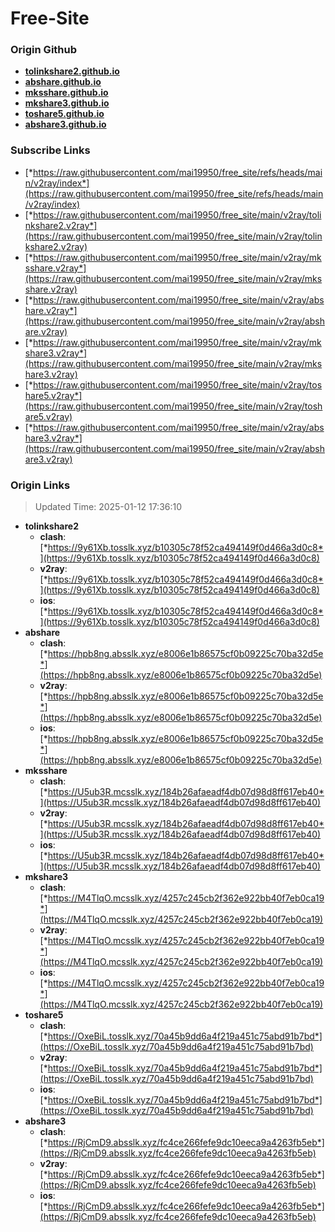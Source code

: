 # Free-Site

### Origin Github

- [**tolinkshare2.github.io**](https://github.com/tolinkshare2/tolinkshare2.github.io)
- [**abshare.github.io**](https://github.com/abshare/abshare.github.io)
- [**mksshare.github.io**](https://github.com/mksshare/mksshare.github.io)
- [**mkshare3.github.io**](https://github.com/mkshare3/mkshare3.github.io)
- [**toshare5.github.io**](https://github.com/toshare5/toshare5.github.io)
- [**abshare3.github.io**](https://github.com/abshare3/abshare3.github.io)

### Subscribe Links

- [*https://raw.githubusercontent.com/mai19950/free_site/refs/heads/main/v2ray/index*](https://raw.githubusercontent.com/mai19950/free_site/refs/heads/main/v2ray/index)
- [*https://raw.githubusercontent.com/mai19950/free_site/main/v2ray/tolinkshare2.v2ray*](https://raw.githubusercontent.com/mai19950/free_site/main/v2ray/tolinkshare2.v2ray)
- [*https://raw.githubusercontent.com/mai19950/free_site/main/v2ray/mksshare.v2ray*](https://raw.githubusercontent.com/mai19950/free_site/main/v2ray/mksshare.v2ray)
- [*https://raw.githubusercontent.com/mai19950/free_site/main/v2ray/abshare.v2ray*](https://raw.githubusercontent.com/mai19950/free_site/main/v2ray/abshare.v2ray)
- [*https://raw.githubusercontent.com/mai19950/free_site/main/v2ray/mkshare3.v2ray*](https://raw.githubusercontent.com/mai19950/free_site/main/v2ray/mkshare3.v2ray)
- [*https://raw.githubusercontent.com/mai19950/free_site/main/v2ray/toshare5.v2ray*](https://raw.githubusercontent.com/mai19950/free_site/main/v2ray/toshare5.v2ray)
- [*https://raw.githubusercontent.com/mai19950/free_site/main/v2ray/abshare3.v2ray*](https://raw.githubusercontent.com/mai19950/free_site/main/v2ray/abshare3.v2ray)

### Origin Links

> Updated Time: 2025-01-12 17:36:10

- **tolinkshare2**
  - **clash**: [*https://9y61Xb.tosslk.xyz/b10305c78f52ca494149f0d466a3d0c8*](https://9y61Xb.tosslk.xyz/b10305c78f52ca494149f0d466a3d0c8)
  - **v2ray**: [*https://9y61Xb.tosslk.xyz/b10305c78f52ca494149f0d466a3d0c8*](https://9y61Xb.tosslk.xyz/b10305c78f52ca494149f0d466a3d0c8)
  - **ios**: [*https://9y61Xb.tosslk.xyz/b10305c78f52ca494149f0d466a3d0c8*](https://9y61Xb.tosslk.xyz/b10305c78f52ca494149f0d466a3d0c8)
- **abshare**
  - **clash**: [*https://hpb8ng.absslk.xyz/e8006e1b86575cf0b09225c70ba32d5e*](https://hpb8ng.absslk.xyz/e8006e1b86575cf0b09225c70ba32d5e)
  - **v2ray**: [*https://hpb8ng.absslk.xyz/e8006e1b86575cf0b09225c70ba32d5e*](https://hpb8ng.absslk.xyz/e8006e1b86575cf0b09225c70ba32d5e)
  - **ios**: [*https://hpb8ng.absslk.xyz/e8006e1b86575cf0b09225c70ba32d5e*](https://hpb8ng.absslk.xyz/e8006e1b86575cf0b09225c70ba32d5e)
- **mksshare**
  - **clash**: [*https://U5ub3R.mcsslk.xyz/184b26afaeadf4db07d98d8ff617eb40*](https://U5ub3R.mcsslk.xyz/184b26afaeadf4db07d98d8ff617eb40)
  - **v2ray**: [*https://U5ub3R.mcsslk.xyz/184b26afaeadf4db07d98d8ff617eb40*](https://U5ub3R.mcsslk.xyz/184b26afaeadf4db07d98d8ff617eb40)
  - **ios**: [*https://U5ub3R.mcsslk.xyz/184b26afaeadf4db07d98d8ff617eb40*](https://U5ub3R.mcsslk.xyz/184b26afaeadf4db07d98d8ff617eb40)
- **mkshare3**
  - **clash**: [*https://M4TlqO.mcsslk.xyz/4257c245cb2f362e922bb40f7eb0ca19*](https://M4TlqO.mcsslk.xyz/4257c245cb2f362e922bb40f7eb0ca19)
  - **v2ray**: [*https://M4TlqO.mcsslk.xyz/4257c245cb2f362e922bb40f7eb0ca19*](https://M4TlqO.mcsslk.xyz/4257c245cb2f362e922bb40f7eb0ca19)
  - **ios**: [*https://M4TlqO.mcsslk.xyz/4257c245cb2f362e922bb40f7eb0ca19*](https://M4TlqO.mcsslk.xyz/4257c245cb2f362e922bb40f7eb0ca19)
- **toshare5**
  - **clash**: [*https://OxeBiL.tosslk.xyz/70a45b9dd6a4f219a451c75abd91b7bd*](https://OxeBiL.tosslk.xyz/70a45b9dd6a4f219a451c75abd91b7bd)
  - **v2ray**: [*https://OxeBiL.tosslk.xyz/70a45b9dd6a4f219a451c75abd91b7bd*](https://OxeBiL.tosslk.xyz/70a45b9dd6a4f219a451c75abd91b7bd)
  - **ios**: [*https://OxeBiL.tosslk.xyz/70a45b9dd6a4f219a451c75abd91b7bd*](https://OxeBiL.tosslk.xyz/70a45b9dd6a4f219a451c75abd91b7bd)
- **abshare3**
  - **clash**: [*https://RjCmD9.absslk.xyz/fc4ce266fefe9dc10eeca9a4263fb5eb*](https://RjCmD9.absslk.xyz/fc4ce266fefe9dc10eeca9a4263fb5eb)
  - **v2ray**: [*https://RjCmD9.absslk.xyz/fc4ce266fefe9dc10eeca9a4263fb5eb*](https://RjCmD9.absslk.xyz/fc4ce266fefe9dc10eeca9a4263fb5eb)
  - **ios**: [*https://RjCmD9.absslk.xyz/fc4ce266fefe9dc10eeca9a4263fb5eb*](https://RjCmD9.absslk.xyz/fc4ce266fefe9dc10eeca9a4263fb5eb)

